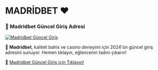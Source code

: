 # MADRİDBET ❤️

### 💎 Madridbet Güncel Giriş Adresi  

<a href="http://t.ly/MadridBETGIRIS" title="Madridbet Güncel Giriş" rel="nofollow">  
<img src="https://i.hizliresim.com/1d7hvuc.png" alt="Madridbet Güncel Giriş" style="max-width: 100%;">  
</a>  

🚀 **Madridbet**, kaliteli bahis ve casino deneyimi için 2024'ün güncel giriş adresini sunuyor. Hemen tıklayın, eğlencenin tadını çıkarın!  

🔗 [Madridbet Güncel Giriş için Tıklayın!](http://t.ly/MadridBETGIRIS)  
